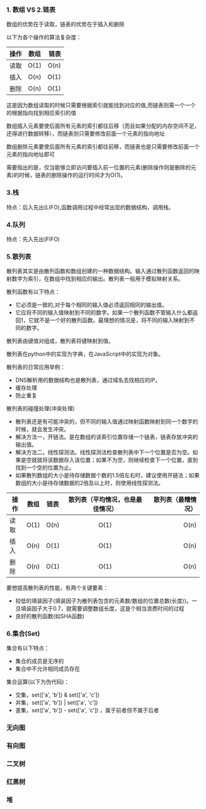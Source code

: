 ### 1. 数组 VS 2.链表

数组的优势在于读取，链表的优势在于插入和删除

以下为各个操作的算法复杂度：

操作|数组|链表
---|:--:|---:
读取|O(1)|O(n)
插入|O(n)|O(1)
删除|O(n)|O(1)

这是因为数组读取的时候只需要根据索引就能找到对应的值,而链表则需一个一个的根据指向找到相应索引的值

数组插入元素要使后面所有元素的索引都往后移（而且如果分配的内存空间不足，还得进行数据转移），而链表则只需要修改前面一个元素的指向地址

数组删除元素要使后面所有元素的索引都往前移，而链表也是只需要修改前面一个元素的指向地址即可

需要指出的是，仅当能够立即访问要插入前一位置的元素(删除操作则是删除的元素)的时候，链表的删除操作的运行时间才为O(1)。

### 3.栈

特点：后入先出(LIFO),函数调用过程中经常出现的数据结构，调用栈。

### 4.队列

特点：先入先出(FIFO)

### 5.散列表

散列表其实是由散列函数和数组创建的一种数据结构。输入通过散列函数返回的映射数字为索引，在数组中找到相应的输出。散列表一般用于模拟映射关系。

散列函数有以下特点：

* 它必须是一致的,对于每个相同的输入值必须返回相同的输出值。
* 它应将不同的输入值映射到不同的数字。如果一个散列函数不管输入什么都返回1，它就不是一个好的散列函数。最理想的情况是，将不同的输入映射到不同的数字。


散列表由键值对组成，散列表将键映射到值。

散列表在python中的实现为字典，在JavaScript中的实现为对象。

散列表的日常应用举例：

* DNS解析用的数据结构也是散列表，通过域名去找相应的IP。
* 缓存处理
* 防止重复


散列表的碰撞处理(冲突处理)

* 散列表还是有可能冲突的，但不同的输入值通过映射函数映射到同一个数字的时候，就会发生冲突。
* 解决方法一，开链法。是在数组的该索引位置存储一个链表，链表存放冲突的输出值。
* 解决方法二，线性探测法。线性探测法检查散列表中下一个位置是否为空。如果是空就就将该数据存入该位置；如果不为空，则继续检查下一个位置，直到找到一个空的位置为止。
* 如果散列数组的大小是待存储数据个数的1.5倍左右时，建议使用开链法；如果数组的大小是待存储数据的2倍及以上时，则使用线性探测法。

操作|数组|链表|散列表（平均情况，也是最佳情况）|散列表（最糟情况）
---|:--:|:--:|:--:|---:
读取|O(1)|O(n)|O(1)|O(n)
插入|O(n)|O(1)|O(1)|O(n)
删除|O(n)|O(1)|O(1)|O(n)


要想提高散列表的性能，有两个关键要素：

* 较低的填装因子(填装因子为散列表包含的元素数/数组的位置总数(长度))。一旦填装因子大于0.7，就需要调整数组长度，这是个相当浪费时间的过程
* 良好的散列函数(如SHA函数)

### 6.集合(Set)

集合有以下特点：

* 集合的成员是无序的
* 集合中不允许相同成员存在

集合运算(以下为伪代码)：

* 交集，set(['a', 'b']) & set(['a', 'c']) 
* 并集，set(['a', 'b']) | set(['a', 'c']) 
* 差集，set(['a', 'b']) - set(['a', 'c']) ，属于前者但不属于后者

### 无向图


### 有向图


### 二叉树


### 红黑树


### 堆